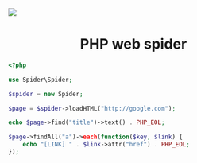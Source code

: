 <img src="https://github.com/user-attachments/assets/4d307a59-9eff-4513-a2cc-f16375174244" />

<h1 align='center'>PHP web spider</h1>

```php
<?php

use Spider\Spider;

$spider = new Spider;

$page = $spider->loadHTML("http://google.com");

echo $page->find("title")->text() . PHP_EOL;

$page->findAll("a")->each(function($key, $link) {
    echo "[LINK] " . $link->attr("href") . PHP_EOL;
});
```